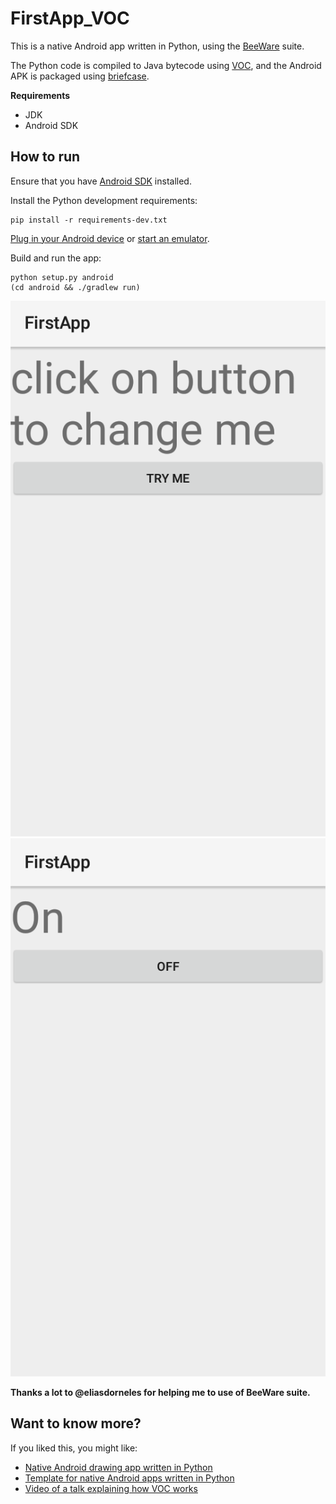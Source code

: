 # FirstApp_VOC

This is a native Android app written in Python, using the [BeeWare](http://pybee.org/) suite.

The Python code is compiled to Java bytecode using [VOC](http://pybee.org/voc),
and the Android APK is packaged using [briefcase](https://github.com/pybee/briefcase).

**Requirements**

* JDK
* Android SDK

## How to run

Ensure that you have [Android SDK](https://developer.android.com/studio/index.html#downloads) installed.

Install the Python development requirements:

    pip install -r requirements-dev.txt

[Plug in your Android device](https://developer.android.com/training/basics/firstapp/running-app.html) or [start an emulator](https://developer.android.com/studio/run/emulator-commandline.html).

Build and run the app:

    python setup.py android
    (cd android && ./gradlew run)

![App screenshot](screenshot1.png)
![App screenshot](screenshot2.png)

**Thanks a lot to @eliasdorneles for helping me to use of BeeWare suite.**

## Want to know more?

If you liked this, you might like:

* [Native Android drawing app written in Python](https://github.com/eliasdorneles/drawingapp-voc)
* [Template for native Android apps written in Python](https://github.com/eliasdorneles/beeware-android-template)
* [Video of a talk explaining how VOC works](https://www.youtube.com/watch?v=9c4DEYIXYCM)

